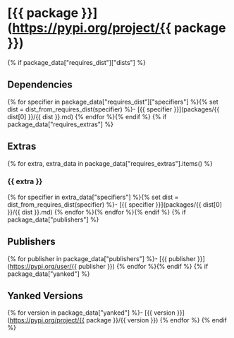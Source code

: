 # [{{ package }}](https://pypi.org/project/{{ package }})
{% if package_data["requires_dist"]["dists"] %}
## Dependencies
{% for specifier in package_data["requires_dist"]["specifiers"] %}{% set dist = dist_from_requires_dist(specifier) %}- [{{ specifier }}](packages/{{ dist[0] }}/{{ dist }}.md)
{% endfor %}{% endif %}
{% if package_data["requires_extras"] %}
## Extras
{% for extra, extra_data in package_data["requires_extras"].items() %}
### {{ extra }}
{% for specifier in extra_data["specifiers"] %}{% set dist = dist_from_requires_dist(specifier) %}- [{{ specifier }}](packages/{{ dist[0] }}/{{ dist }}.md)
{% endfor %}{% endfor %}{% endif %}
{% if package_data["publishers"] %}
## Publishers
{% for publisher in package_data["publishers"] %}- [{{ publisher }}](https://pypi.org/user/{{ publisher }})
{% endfor %}{% endif %}
{% if package_data["yanked"] %}
## Yanked Versions
{% for version in package_data["yanked"] %}- [{{ version }}](https://pypi.org/project/{{ package }}/{{ version }})
{% endfor %} {% endif %}
